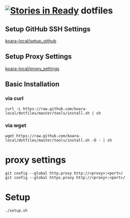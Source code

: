 [![Stories in Ready](https://badge.waffle.io/koara-local/dotfiles.png?label=ready&title=Ready)](https://waffle.io/koara-local/dotfiles)
dotfiles
========

## Setup GitHub SSH Settings

[koara-local/setup_github](https://github.com/koara-local/setup_github)

## Setup Proxy Settings

[koara-local/proxy_settings](https://github.com/koara-local/proxy_settings)

## Basic Installation
### via curl

```
curl -L https://raw.github.com/koara-local/dotfiles/master/tools/install.sh | sh
```

### via wget

```
wget https://raw.github.com/koara-local/dotfiles/master/tools/install.sh -O - | sh
```

# proxy settings

```
git config --global http.proxy http://<proxy>:<port>/
git config --global https.proxy http://<proxy>:<port>/
```

# Setup

```
./setup.sh
```
